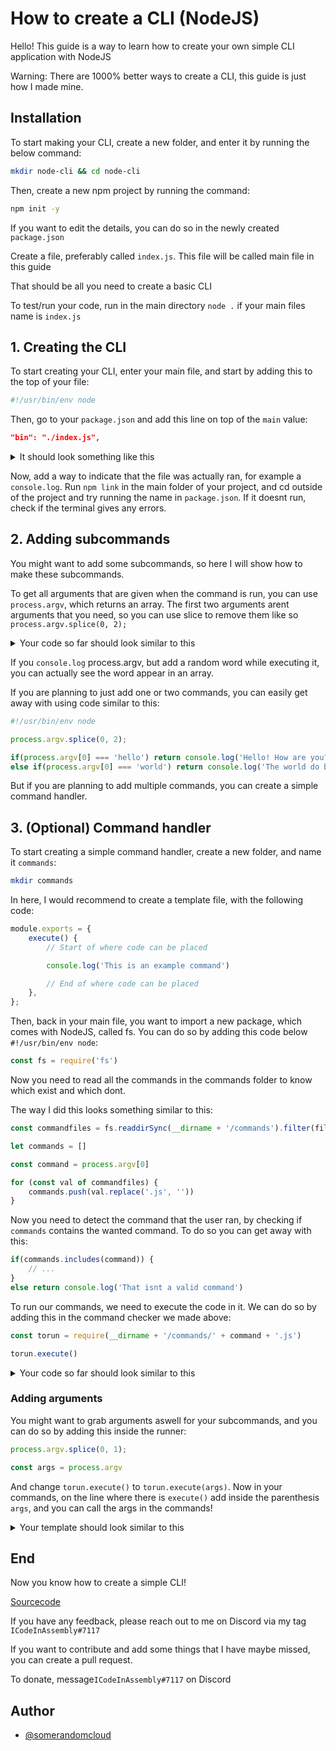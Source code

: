 # How to create a CLI (NodeJS)

Hello! This guide is a way to learn how to create your own simple CLI application with NodeJS

Warning: There are 1000% better ways to create a CLI, this guide is just how I made mine.
## Installation

To start making your CLI, create a new folder, and enter it by running the below command:

```bash
mkdir node-cli && cd node-cli
```
Then, create a new npm project by running the command:

```bash
npm init -y
```

If you want to edit the details, you can do so in the newly created `package.json`

Create a file, preferably called `index.js`. This file will be called main file in this guide

That should be all you need to create a basic CLI

To test/run your code, run in the main directory `node .` if your main files name is `index.js`
## 1. Creating the CLI
To start creating your CLI, enter your main file, and start by adding this to the top of your file:

```bash
#!/usr/bin/env node
```

Then, go to your `package.json` and add this line on top of the `main` value:

```json
"bin": "./index.js",
```

<details>
 <summary>It should look something like this</summary>
 
 ```json
{
  "name": "cli",
  "version": "1.0.0",
  "description": "",
  "bin": "./index.js",
  "main": "index.js",
  "scripts": {
    "test": "echo \"Error: no test specified\" && exit 1"
  },
  "keywords": [],
  "author": "",
  "license": "ISC"
}
```

</details>

Now, add a way to indicate that the file was actually ran, for example a `console.log`.
Run `npm link` in the main folder of your project, and cd outside of the project and try running the name in `package.json`. 
If it doesnt run, check if the terminal gives any errors. 
## 2. Adding subcommands

You might want to add some subcommands, so here I will show how to make these subcommands.

To get all arguments that are given when the command is run, you can use `process.argv`, which returns an array. The first two arguments arent arguments that you need, so you can use slice to remove them like so `process.argv.splice(0, 2);`

<details>
 <summary>Your code so far should look similar to this</summary>
 
 ```js
#!/usr/bin/env node

process.argv.splice(0, 2);

console.log(process.argv)
```

</details>

If you `console.log` process.argv, but add a random word while executing it, you can actually see the word appear in an array.

If you are planning to just add one or two commands, you can easily get away with using code similar to this:

```js
#!/usr/bin/env node

process.argv.splice(0, 2);

if(process.argv[0] === 'hello') return console.log('Hello! How are you?')
else if(process.argv[0] === 'world') return console.log('The world do be spinnin\' tho')
```

But if you are planning to add multiple commands, you can create a simple command handler.

## 3. (Optional) Command handler

To start creating a simple command handler, create a new folder, and name it `commands`:

```bash
mkdir commands
```

In here, I would recommend to create a template file, with the following code: 

```js
module.exports = {
	execute() {
        // Start of where code can be placed

        console.log('This is an example command')

        // End of where code can be placed
	},
};
```

Then, back in your main file, you want to import a new package, which comes with NodeJS, called fs. You can do so by adding this code below `#!/usr/bin/env node`:

```js
const fs = require('fs')
```

Now you need to read all the commands in the commands folder to know which exist and which dont.

The way I did this looks something similar to this:

```js
const commandfiles = fs.readdirSync(__dirname + '/commands').filter(file => file.endsWith('.js'));

let commands = []

const command = process.argv[0]

for (const val of commandfiles) {
    commands.push(val.replace('.js', ''))
}
```

Now you need to detect the command that the user ran, by checking if `commands` contains the wanted command. To do so you can get away with this:

```js
if(commands.includes(command)) {
    // ...
}
else return console.log('That isnt a valid command')
```

To run our commands, we need to execute the code in it. We can do so by adding this in the command checker we made above:

```js
const torun = require(__dirname + '/commands/' + command + '.js')

torun.execute()
```

<details>
 <summary>Your code so far should look similar to this</summary>
 
 ```js
#!/usr/bin/env node

const fs = require('fs')

process.argv.splice(0, 2);

const commandfiles = fs.readdirSync(__dirname + '/commands').filter(file => file.endsWith('.js'));

let commands = []

const command = process.argv[0]

for (const val of commandfiles) {
    commands.push(val.replace('.js', ''))
}

if(commands.includes(command)) {
    const torun = require(__dirname + '/commands/' + process.argv[0] + '.js')

    torun.execute()
}
else return console.log('That isnt a valid command')
```

</details>

### Adding arguments

You might want to grab arguments aswell for your subcommands, and you can do so by adding this inside the runner:

```js
process.argv.splice(0, 1);

const args = process.argv
```

And change `torun.execute()` to `torun.execute(args)`. Now in your commands, on the line where there is `execute()` add inside the parenthesis `args`, and you can call the args in the commands!

<details>
 <summary>Your template should look similar to this</summary>
 
 ```js
module.exports = {
	execute(args) {
        console.log('This is an example command!')
        console.log('All arguments:')
        console.log(args)
	},
};
```

</details>

## End

Now you know how to create a simple CLI! 

[Sourcecode](https://github.com/somerandomcloud/simple-cli)

If you have any feedback, please reach out to me on Discord via my tag `ICodeInAssembly#7117`

If you want to contribute and add some things that I have maybe missed, you can create a pull request.

To donate, message`ICodeInAssembly#7117` on Discord
## Author

- [@somerandomcloud](https://www.github.com/somerandomcloud)